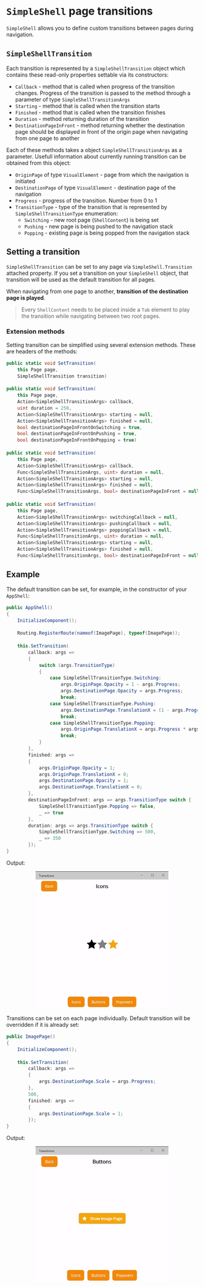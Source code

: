 # `SimpleShell` page transitions

`SimpleShell` allows you to define custom transitions between pages during navigation.

## `SimpleShellTransition`

Each transition is represented by a `SimpleShellTransition` object which contains these read-only properties settable via its constructors:

- `Callback` - method that is called when progress of the transition changes. Progress of the transition is passed to the method through a parameter of type `SimpleShellTransitionArgs`
- `Starting` - method that is called when the transition starts
- `Finished` - method that is called when the transition finishes
- `Duration` - method returning duration of the transition
- `DestinationPageInFront` - method returning whether the destination page should be displayed in front of the origin page when navigating from one page to another

Each of these methods takes a object `SimpleShellTransitionArgs` as a parameter. Usefull information about currently running transition can be obtained from this object:

- `OriginPage` of type `VisualElement` - page from which the navigation is initiated
- `DestinationPage` of type `VisualElement` - destination page of the navigation
- `Progress` - progress of the transition. Number from 0 to 1
- `TransitionType` - type of the transition that is represented by `SimpleShellTransitionType` enumeration:
    - `Switching` - new root page (`ShellContent`) is being set
    - `Pushing` - new page is being pushed to the navigation stack
    - `Popping` - existing page is being popped from the navigation stack

## Setting a transition

`SimpleShellTransition` can be set to any page via `SimpleShell.Transition` attached property. If you set a transition on your `SimpleShell` object, that transition will be used as the default transition for all pages.

When navigating from one page to another, **transition of the destination page is played**.

> Every `ShellContent` needs to be placed inside a `Tab` element to play the transition while navigating between two root pages.

### Extension methods

Setting transition can be simplified using several extension methods. These are headers of the methods:

```csharp
public static void SetTransition(
    this Page page,
    SimpleShellTransition transition)

public static void SetTransition(
    this Page page,
    Action<SimpleShellTransitionArgs> callback,
    uint duration = 250,
    Action<SimpleShellTransitionArgs> starting = null,
    Action<SimpleShellTransitionArgs> finished = null,
    bool destinationPageInFrontOnSwitching = true,
    bool destinationPageInFrontOnPushing = true,
    bool destinationPageInFrontOnPopping = true)

public static void SetTransition(
    this Page page,
    Action<SimpleShellTransitionArgs> callback,
    Func<SimpleShellTransitionArgs, uint> duration = null,
    Action<SimpleShellTransitionArgs> starting = null,
    Action<SimpleShellTransitionArgs> finished = null,
    Func<SimpleShellTransitionArgs, bool> destinationPageInFront = null)

public static void SetTransition(
    this Page page,
    Action<SimpleShellTransitionArgs> switchingCallback = null,
    Action<SimpleShellTransitionArgs> pushingCallback = null,
    Action<SimpleShellTransitionArgs> poppingCallback = null,
    Func<SimpleShellTransitionArgs, uint> duration = null,
    Action<SimpleShellTransitionArgs> starting = null,
    Action<SimpleShellTransitionArgs> finished = null,
    Func<SimpleShellTransitionArgs, bool> destinationPageInFront = null)
```

## Example

The default transition can be set, for example, in the constructor of your `AppShell`:

```csharp
public AppShell()
{
    InitializeComponent();

    Routing.RegisterRoute(nameof(ImagePage), typeof(ImagePage));

    this.SetTransition(
        callback: args =>
        {
            switch (args.TransitionType)
            {
                case SimpleShellTransitionType.Switching:
                    args.OriginPage.Opacity = 1 - args.Progress;
                    args.DestinationPage.Opacity = args.Progress;
                    break;
                case SimpleShellTransitionType.Pushing:
                    args.DestinationPage.TranslationX = (1 - args.Progress) * args.DestinationPage.Width;
                    break;
                case SimpleShellTransitionType.Popping:
                    args.OriginPage.TranslationX = args.Progress * args.OriginPage.Width;
                    break;
            }
        },
        finished: args =>
        {
            args.OriginPage.Opacity = 1;
            args.OriginPage.TranslationX = 0;
            args.DestinationPage.Opacity = 1;
            args.DestinationPage.TranslationX = 0;
        },
        destinationPageInFront: args => args.TransitionType switch {
            SimpleShellTransitionType.Popping => false,
            _ => true
        },
        duration: args => args.TransitionType switch {
            SimpleShellTransitionType.Switching => 500,
            _ => 350
        });
}
```

Output:

<p align="center">
    <img width="350" src="../images/windows_transitions.gif">
</p>

Transitions can be set on each page individually. Default transition will be overridden if it is already set:

```csharp
public ImagePage()
{
    InitializeComponent();

    this.SetTransition(
        callback: args =>
        {
            args.DestinationPage.Scale = args.Progress;
        },
        500,
        finished: args =>
        {
            args.DestinationPage.Scale = 1;
        });
}
```

Output:

<p align="center">
    <img width="350" src="../images/windows_transitions_2.gif">
</p>
